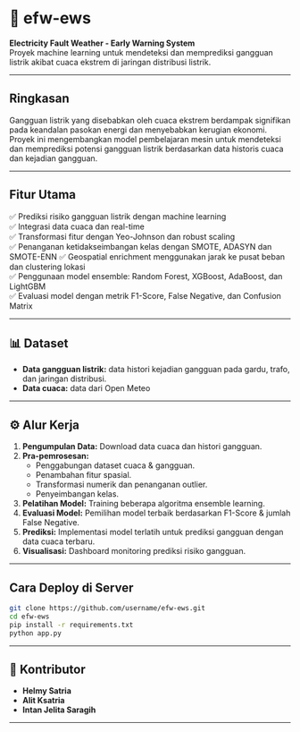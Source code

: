 # 📌 efw-ews

**Electricity Fault Weather - Early Warning System**  
Proyek machine learning untuk mendeteksi dan memprediksi gangguan listrik akibat cuaca ekstrem di jaringan distribusi listrik.

---

## Ringkasan

Gangguan listrik yang disebabkan oleh cuaca ekstrem berdampak signifikan pada keandalan pasokan energi dan menyebabkan kerugian ekonomi. Proyek ini mengembangkan model pembelajaran mesin untuk mendeteksi dan memprediksi potensi gangguan listrik berdasarkan data historis cuaca dan kejadian gangguan.

---

## Fitur Utama

✅ Prediksi risiko gangguan listrik dengan machine learning  
✅ Integrasi data cuaca dan real-time  
✅ Transformasi fitur dengan Yeo-Johnson dan robust scaling  
✅ Penanganan ketidakseimbangan kelas dengan SMOTE, ADASYN dan SMOTE-ENN
✅ Geospatial enrichment menggunakan jarak ke pusat beban dan clustering lokasi  
✅ Penggunaan model ensemble: Random Forest, XGBoost, AdaBoost, dan LightGBM  
✅ Evaluasi model dengan metrik F1-Score, False Negative, dan Confusion Matrix

---

## 📊 Dataset

- **Data gangguan listrik:** data histori kejadian gangguan pada gardu, trafo, dan jaringan distribusi.
- **Data cuaca:** data dari Open Meteo

---

## ⚙️ Alur Kerja

1. **Pengumpulan Data:** Download data cuaca dan histori gangguan.
2. **Pra-pemrosesan:**  
   - Penggabungan dataset cuaca & gangguan.
   - Penambahan fitur spasial.
   - Transformasi numerik dan penanganan outlier.
   - Penyeimbangan kelas.
3. **Pelatihan Model:** Training beberapa algoritma ensemble learning.
4. **Evaluasi Model:** Pemilihan model terbaik berdasarkan F1-Score & jumlah False Negative.
5. **Prediksi:** Implementasi model terlatih untuk prediksi gangguan dengan data cuaca terbaru.
6. **Visualisasi:** Dashboard monitoring prediksi risiko gangguan.
---

## Cara Deploy di Server

```bash
git clone https://github.com/username/efw-ews.git
cd efw-ews
pip install -r requirements.txt
python app.py
```

---

## 👥 Kontributor

- **Helmy Satria**
- **Alit Ksatria**
- **Intan Jelita Saragih**

---
